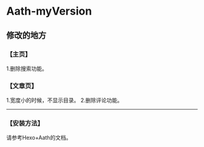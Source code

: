 # Aath-myVersion
 
## 修改的地方

### 【主页】
1.删除搜索功能。

### 【文章页】
1.宽度小的时候，不显示目录。
2.删除评论功能。

------------
### 【安装方法】
请参考Hexo+Aath的文档。